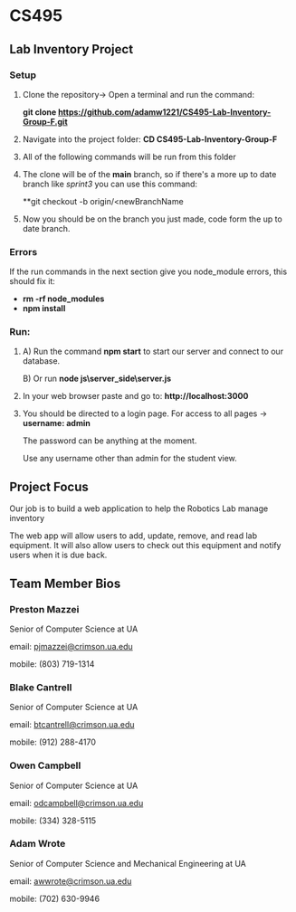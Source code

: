 # CS495
## Lab Inventory Project

### Setup
1. Clone the repository-> Open a terminal and run the command:
   
   **git clone https://github.com/adamw1221/CS495-Lab-Inventory-Group-F.git**
   
2. Navigate into the project folder: **CD CS495-Lab-Inventory-Group-F**
3. All of the following commands will be run from this folder
4. The clone will be of the **main** branch, so if there's a more up to date branch like *sprint3* you can use this command:

   **git checkout -b <newBranchName> origin/<newBranchName
   
6. Now you should be on the branch you just made, code form the up to date branch.

### Errors
If the run commands in the next section give you node_module errors, this should fix it:
- **rm -rf node_modules**
- **npm install**
  
### Run:
1. A) Run the command  **npm start**  to start our server and connect to our database.
   
   
   B) Or run **node js\server_side\server.js**


3. In your web browser paste and go to: **http://localhost:3000**
  
5. You should be directed to a login page.
   For access to all pages -> **username: admin**
   
   The password can be anything at the moment.
   
   Use any username other than admin for the student view.


## Project Focus
Our job is to build a web application to help the Robotics Lab manage inventory​

The web app will allow users to add, update, remove, and read lab equipment. It will also allow users to check out this equipment and notify users when it is due back.​

## Team Member Bios

### Preston Mazzei
Senior of Computer Science at UA

email: pjmazzei@crimson.ua.edu

mobile: (803) 719-1314

### Blake Cantrell
Senior of Computer Science at UA

email: btcantrell@crimson.ua.edu

mobile: (912) 288-4170

### Owen Campbell
Senior of Computer Science at UA

email: odcampbell@crimson.ua.edu

mobile: (334) 328-5115

### Adam Wrote
Senior of Computer Science and Mechanical Engineering at UA

email: awwrote@crimson.ua.edu

mobile: (702) 630-9946
